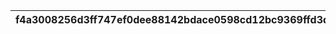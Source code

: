 |f4a3008256d3ff747ef0dee88142bdace0598cd12bc9369ffd3d82a05b1375c3|021ec7a99d9a154d4a5de429e4336b4572ebcbe108576df0044824eb3844e2c1|fbb4104b8733ed0f2ea1e5c1e38dd4a92107c56f1efdd07c83695d6a93333b5a|a05dacff4933bf9b6487588ec89925f8cfc1a28bf9b85f97466aa3f9fb3b07f6|fde5692688f74385f1166e1dea4f9a8df2f97ed5112bf1829134828c9fbe906a|
| --- | --- | --- | --- | --- |